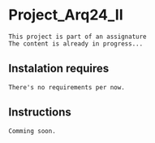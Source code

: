 # Project_Arq24_II

	This project is part of an assignature
	The content is already in progress...

## Instalation requires

	There's no requirements per now.

## Instructions

	Comming soon.

	
